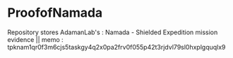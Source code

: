 # ProofofNamada
Repository stores AdamanLab's : Namada - Shielded Expedition mission evidence || memo : tpknam1qr0f3m6cjs5taskgy4q2x0pa2frv0f055p42t3rjdvl79sl0hxplgquqlx9

